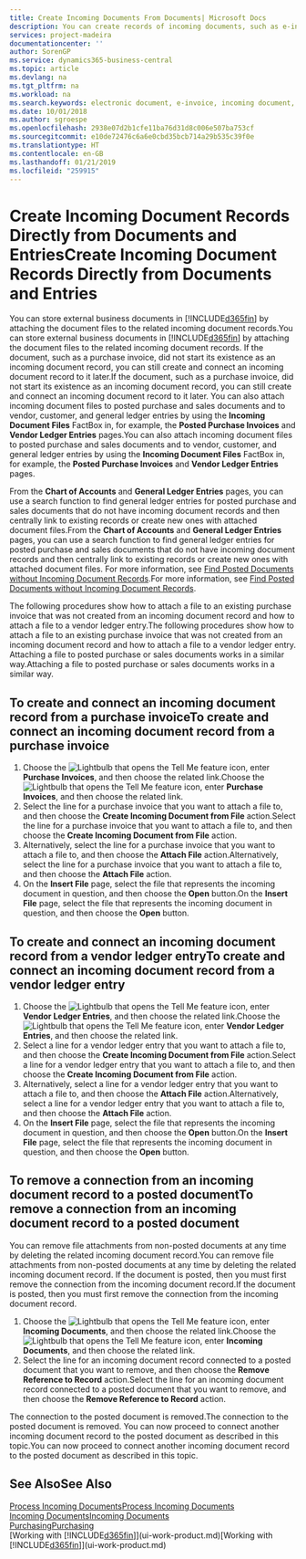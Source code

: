 ```yaml
---
title: Create Incoming Documents From Documents| Microsoft Docs
description: You can create records of incoming documents, such as e-invoices, and manage OCR tasks, eCommerce, and document exchange.
services: project-madeira
documentationcenter: ''
author: SorenGP
ms.service: dynamics365-business-central
ms.topic: article
ms.devlang: na
ms.tgt_pltfrm: na
ms.workload: na
ms.search.keywords: electronic document, e-invoice, incoming document, OCR, ecommerce, document exchange, import invoice
ms.date: 10/01/2018
ms.author: sgroespe
ms.openlocfilehash: 2938e07d2b1cfe11ba76d31d8c006e507ba753cf
ms.sourcegitcommit: e10de72476c6a6e0cbd35bcb714a29b535c39f0e
ms.translationtype: HT
ms.contentlocale: en-GB
ms.lasthandoff: 01/21/2019
ms.locfileid: "259915"
---
```

# <a name="create-incoming-document-records-directly-from-documents-and-entries"></a><span data-ttu-id="602c7-103">Create Incoming Document Records Directly from Documents and Entries</span><span class="sxs-lookup"><span data-stu-id="602c7-103">Create Incoming Document Records Directly from Documents and Entries</span></span>
<span data-ttu-id="602c7-104">You can store external business documents in [!INCLUDE[d365fin](includes/d365fin_md.md)] by attaching the document files to the related incoming document records.</span><span class="sxs-lookup"><span data-stu-id="602c7-104">You can store external business documents in [!INCLUDE[d365fin](includes/d365fin_md.md)] by attaching the document files to the related incoming document records.</span></span> <span data-ttu-id="602c7-105">If the document, such as a purchase invoice, did not start its existence as an incoming document record, you can still create and connect an incoming document record to it later.</span><span class="sxs-lookup"><span data-stu-id="602c7-105">If the document, such as a purchase invoice, did not start its existence as an incoming document record, you can still create and connect an incoming document record to it later.</span></span> <span data-ttu-id="602c7-106">You can also attach incoming document files to posted purchase and sales documents and to vendor, customer, and general ledger entries by using the **Incoming Document Files** FactBox in, for example, the **Posted Purchase Invoices** and **Vendor Ledger Entries** pages.</span><span class="sxs-lookup"><span data-stu-id="602c7-106">You can also attach incoming document files to posted purchase and sales documents and to vendor, customer, and general ledger entries by using the **Incoming Document Files** FactBox in, for example, the **Posted Purchase Invoices** and **Vendor Ledger Entries** pages.</span></span>

<span data-ttu-id="602c7-107">From the **Chart of Accounts** and **General Ledger Entries** pages, you can use a search function to find general ledger entries for posted purchase and sales documents that do not have incoming document records and then centrally link to existing records or create new ones with attached document files.</span><span class="sxs-lookup"><span data-stu-id="602c7-107">From the **Chart of Accounts** and **General Ledger Entries** pages, you can use a search function to find general ledger entries for posted purchase and sales documents that do not have incoming document records and then centrally link to existing records or create new ones with attached document files.</span></span> <span data-ttu-id="602c7-108">For more information, see [Find Posted Documents without Incoming Document Records](across-how-find-posted-documents-without-income-document-records.md).</span><span class="sxs-lookup"><span data-stu-id="602c7-108">For more information, see [Find Posted Documents without Incoming Document Records](across-how-find-posted-documents-without-income-document-records.md).</span></span>

<span data-ttu-id="602c7-109">The following procedures show how to attach a file to an existing purchase invoice that was not created from an incoming document record and how to attach a file to a vendor ledger entry.</span><span class="sxs-lookup"><span data-stu-id="602c7-109">The following procedures show how to attach a file to an existing purchase invoice that was not created from an incoming document record and how to attach a file to a vendor ledger entry.</span></span> <span data-ttu-id="602c7-110">Attaching a file to posted purchase or sales documents works in a similar way.</span><span class="sxs-lookup"><span data-stu-id="602c7-110">Attaching a file to posted purchase or sales documents works in a similar way.</span></span>

## <a name="to-create-and-connect-an-incoming-document-record-from-a-purchase-invoice"></a><span data-ttu-id="602c7-111">To create and connect an incoming document record from a purchase invoice</span><span class="sxs-lookup"><span data-stu-id="602c7-111">To create and connect an incoming document record from a purchase invoice</span></span>
1. <span data-ttu-id="602c7-112">Choose the ![Lightbulb that opens the Tell Me feature](media/ui-search/search_small.png "Tell me what you want to do") icon, enter **Purchase Invoices**, and then choose the related link.</span><span class="sxs-lookup"><span data-stu-id="602c7-112">Choose the ![Lightbulb that opens the Tell Me feature](media/ui-search/search_small.png "Tell me what you want to do") icon, enter **Purchase Invoices**, and then choose the related link.</span></span>
2. <span data-ttu-id="602c7-113">Select the line for a purchase invoice that you want to attach a file to, and then choose the **Create Incoming Document from File** action.</span><span class="sxs-lookup"><span data-stu-id="602c7-113">Select the line for a purchase invoice that you want to attach a file to, and then choose the **Create Incoming Document from File** action.</span></span>
3. <span data-ttu-id="602c7-114">Alternatively, select the line for a purchase invoice that you want to attach a file to, and then choose the **Attach File** action.</span><span class="sxs-lookup"><span data-stu-id="602c7-114">Alternatively, select the line for a purchase invoice that you want to attach a file to, and then choose the **Attach File** action.</span></span>
4. <span data-ttu-id="602c7-115">On the **Insert File** page, select the file that represents the incoming document in question, and then choose the **Open** button.</span><span class="sxs-lookup"><span data-stu-id="602c7-115">On the **Insert File** page, select the file that represents the incoming document in question, and then choose the **Open** button.</span></span>

## <a name="to-create-and-connect-an-incoming-document-record-from-a-vendor-ledger-entry"></a><span data-ttu-id="602c7-116">To create and connect an incoming document record from a vendor ledger entry</span><span class="sxs-lookup"><span data-stu-id="602c7-116">To create and connect an incoming document record from a vendor ledger entry</span></span>
1. <span data-ttu-id="602c7-117">Choose the ![Lightbulb that opens the Tell Me feature](media/ui-search/search_small.png "Tell me what you want to do") icon, enter **Vendor Ledger Entries**, and then choose the related link.</span><span class="sxs-lookup"><span data-stu-id="602c7-117">Choose the ![Lightbulb that opens the Tell Me feature](media/ui-search/search_small.png "Tell me what you want to do") icon, enter **Vendor Ledger Entries**, and then choose the related link.</span></span>
2. <span data-ttu-id="602c7-118">Select a line for a vendor ledger entry that you want to attach a file to, and then choose the **Create Incoming Document from File** action.</span><span class="sxs-lookup"><span data-stu-id="602c7-118">Select a line for a vendor ledger entry that you want to attach a file to, and then choose the **Create Incoming Document from File** action.</span></span>
3. <span data-ttu-id="602c7-119">Alternatively, select a line for a vendor ledger entry that you want to attach a file to, and then choose the **Attach File** action.</span><span class="sxs-lookup"><span data-stu-id="602c7-119">Alternatively, select a line for a vendor ledger entry that you want to attach a file to, and then choose the **Attach File** action.</span></span>
4. <span data-ttu-id="602c7-120">On the **Insert File** page, select the file that represents the incoming document in question, and then choose the **Open** button.</span><span class="sxs-lookup"><span data-stu-id="602c7-120">On the **Insert File** page, select the file that represents the incoming document in question, and then choose the **Open** button.</span></span>

## <a name="to-remove-a-connection-from-an-incoming-document-record-to-a-posted-document"></a><span data-ttu-id="602c7-121">To remove a connection from an incoming document record to a posted document</span><span class="sxs-lookup"><span data-stu-id="602c7-121">To remove a connection from an incoming document record to a posted document</span></span>
<span data-ttu-id="602c7-122">You can remove file attachments from non-posted documents at any time by deleting the related incoming document record.</span><span class="sxs-lookup"><span data-stu-id="602c7-122">You can remove file attachments from non-posted documents at any time by deleting the related incoming document record.</span></span> <span data-ttu-id="602c7-123">If the document is posted, then you must first remove the connection from the incoming document record.</span><span class="sxs-lookup"><span data-stu-id="602c7-123">If the document is posted, then you must first remove the connection from the incoming document record.</span></span>

1. <span data-ttu-id="602c7-124">Choose the ![Lightbulb that opens the Tell Me feature](media/ui-search/search_small.png "Tell me what you want to do") icon, enter **Incoming Documents**, and then choose the related link.</span><span class="sxs-lookup"><span data-stu-id="602c7-124">Choose the ![Lightbulb that opens the Tell Me feature](media/ui-search/search_small.png "Tell me what you want to do") icon, enter **Incoming Documents**, and then choose the related link.</span></span>
2. <span data-ttu-id="602c7-125">Select the line for an incoming document record connected to a posted document that you want to remove, and then choose the **Remove Reference to Record** action.</span><span class="sxs-lookup"><span data-stu-id="602c7-125">Select the line for an incoming document record connected to a posted document that you want to remove, and then choose the **Remove Reference to Record** action.</span></span>

<span data-ttu-id="602c7-126">The connection to the posted document is removed.</span><span class="sxs-lookup"><span data-stu-id="602c7-126">The connection to the posted document is removed.</span></span> <span data-ttu-id="602c7-127">You can now proceed to connect another incoming document record to the posted document as described in this topic.</span><span class="sxs-lookup"><span data-stu-id="602c7-127">You can now proceed to connect another incoming document record to the posted document as described in this topic.</span></span>

## <a name="see-also"></a><span data-ttu-id="602c7-128">See Also</span><span class="sxs-lookup"><span data-stu-id="602c7-128">See Also</span></span>
[<span data-ttu-id="602c7-129">Process Incoming Documents</span><span class="sxs-lookup"><span data-stu-id="602c7-129">Process Incoming Documents</span></span>](across-process-income-documents.md)  
[<span data-ttu-id="602c7-130">Incoming Documents</span><span class="sxs-lookup"><span data-stu-id="602c7-130">Incoming Documents</span></span>](across-income-documents.md)  
[<span data-ttu-id="602c7-131">Purchasing</span><span class="sxs-lookup"><span data-stu-id="602c7-131">Purchasing</span></span>](purchasing-manage-purchasing.md)  
<span data-ttu-id="602c7-132">[Working with [!INCLUDE[d365fin](includes/d365fin_md.md)]](ui-work-product.md)</span><span class="sxs-lookup"><span data-stu-id="602c7-132">[Working with [!INCLUDE[d365fin](includes/d365fin_md.md)]](ui-work-product.md)</span></span>
